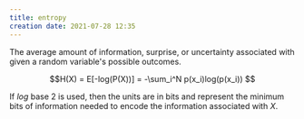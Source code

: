 ```yaml
---
title: entropy
creation date: 2021-07-28 12:35
---
```


The average amount of information, surprise, or uncertainty associated with given a random variable's possible outcomes.

$$H(X) = E[-log(P(X))] = -\sum_i^N p(x_i)log(p(x_i)) $$

If $log$ base $2$ is used, then the units are in bits and represent the minimum bits of information needed to encode the information associated with $X$. 

